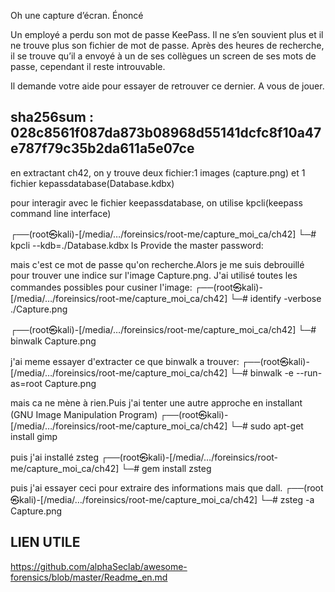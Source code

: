 Oh une capture d’écran.
Énoncé

Un employé a perdu son mot de passe KeePass. Il ne s’en souvient plus et il ne trouve plus son fichier de mot de passe. Après des heures de recherche, il se trouve qu’il a envoyé à un de ses collègues un screen de ses mots de passe, cependant il reste introuvable.

Il demande votre aide pour essayer de retrouver ce dernier.
A vous de jouer.

sha256sum : 028c8561f087da873b08968d55141dcfc8f10a47e787f79c35b2da611a5e07ce
------------------------------------------------------------------------

en extractant ch42, on y trouve deux fichier:1 images (capture.png) et 1 fichier kepassdatabase(Database.kdbx)

pour interagir avec le fichier keepassdatabase, on utilise kpcli(keepass command line interface)
                                                                                                                                                                       
┌──(root㉿kali)-[/media/…/foreinsics/root-me/capture_moi_ca/ch42]
└─# kpcli --kdb=./Database.kdbx ls
Provide the master password:

mais c'est ce mot de passe qu'on recherche.Alors je me suis debrouillé pour trouver une indice sur l'image Capture.png.
J'ai utilisé toutes les commandes possibles pour cusiner l'image:
┌──(root㉿kali)-[/media/…/foreinsics/root-me/capture_moi_ca/ch42]
└─# identify -verbose ./Capture.png 

┌──(root㉿kali)-[/media/…/foreinsics/root-me/capture_moi_ca/ch42]
└─# binwalk Capture.png

j'ai meme essayer d'extracter ce que binwalk a trouver:
┌──(root㉿kali)-[/media/…/foreinsics/root-me/capture_moi_ca/ch42]
└─# binwalk -e --run-as=root Capture.png

mais ca ne mène à rien.Puis j'ai tenter une autre approche en installant (GNU Image Manipulation Program)
┌──(root㉿kali)-[/media/…/foreinsics/root-me/capture_moi_ca/ch42]
└─# sudo apt-get install gimp

puis j'ai installé zsteg
┌──(root㉿kali)-[/media/…/foreinsics/root-me/capture_moi_ca/ch42]
└─# gem install zsteg

puis j'ai essayer ceci pour extraire des informations mais que dall.
┌──(root㉿kali)-[/media/…/foreinsics/root-me/capture_moi_ca/ch42]
└─# zsteg -a Capture.png

LIEN UTILE
-----------
https://github.com/alphaSeclab/awesome-forensics/blob/master/Readme_en.md
